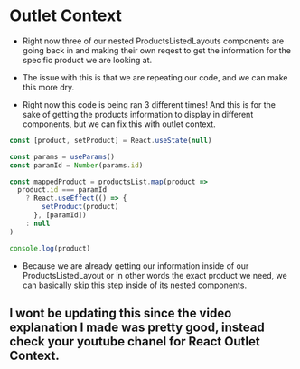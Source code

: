 # Outlet Context

- Right now three of our nested ProductsListedLayouts components are going back in and making their own reqest to get the information for the specific product we are looking at.

- The issue with this is that we are repeating our code, and we can make this more dry.

- Right now this code is being ran 3 different times! And this is for the sake of getting the products information to display in different components, but we can fix this with outlet context.

```js
const [product, setProduct] = React.useState(null)

const params = useParams()
const paramId = Number(params.id)

const mappedProduct = productsList.map(product =>
  product.id === paramId
    ? React.useEffect(() => {
        setProduct(product)
      }, [paramId])
    : null
)

console.log(product)
```

- Because we are already getting our information inside of our ProductsListedLayout or in other words the exact product we need, we can basically skip this step inside of its nested components.

## I wont be updating this since the video explanation I made was pretty good, instead check your youtube chanel for React Outlet Context.
